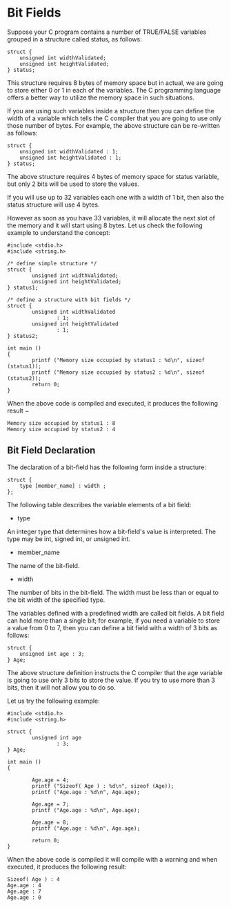 # Bit Fields

Suppose your C program contains a number of TRUE/FALSE variables grouped in a structure called status, as follows:

    struct {
        unsigned int widthValidated;
        unsigned int heightValidated;
    } status;

This structure requires 8 bytes of memory space but in actual, we are going to store either 0 or 1 in each of the 
variables. The C programming language offers a better way to utilize the memory space in such situations.

If you are using such variables inside a structure then you can define the width of a variable which tells the C 
compiler that you are going to use only those number of bytes. For example, the above structure can be re-written as 
follows:

    struct {
        unsigned int widthValidated : 1;
        unsigned int heightValidated : 1;
    } status;

The above structure requires 4 bytes of memory space for status variable, but only 2 bits will be used to store the 
values.

If you will use up to 32 variables each one with a width of 1 bit, then also the status structure will use 4 bytes. 

However as soon as you have 33 variables, it will allocate the next slot of the memory and it will start using 8 bytes. 
Let us check the following example to understand the concept:

```
#include <stdio.h>
#include <string.h>

/* define simple structure */
struct {
        unsigned int widthValidated;
        unsigned int heightValidated;
} status1;

/* define a structure with bit fields */
struct {
        unsigned int widthValidated
                : 1;
        unsigned int heightValidated
                : 1;
} status2;

int main ()
{
        printf ("Memory size occupied by status1 : %d\n", sizeof (status1));
        printf ("Memory size occupied by status2 : %d\n", sizeof (status2));
        return 0;
}
```

When the above code is compiled and executed, it produces the following result −

```
Memory size occupied by status1 : 8
Memory size occupied by status2 : 4
```

## Bit Field Declaration

The declaration of a bit-field has the following form inside a structure:

    struct {
        type [member_name] : width ;
    };

The following table describes the variable elements of a bit field:

- type
 
An integer type that determines how a bit-field's value is interpreted. The type may be int, signed int, or unsigned int.
- member_name

The name of the bit-field.

- width

The number of bits in the bit-field. The width must be less than or equal to the bit width of the specified type.

The variables defined with a predefined width are called bit fields. A bit field can hold more than a single bit; 
for example, if you need a variable to store a value from 0 to 7, then you can define a bit field with a width of 3 
bits as follows:

    struct {
        unsigned int age : 3;
    } Age;

The above structure definition instructs the C compiler that the age variable is going to use only 3 bits to store the 
value. If you try to use more than 3 bits, then it will not allow you to do so. 

Let us try the following example:

```
#include <stdio.h>
#include <string.h>

struct {
        unsigned int age
                : 3;
} Age;

int main ()
{

        Age.age = 4;
        printf ("Sizeof( Age ) : %d\n", sizeof (Age));
        printf ("Age.age : %d\n", Age.age);

        Age.age = 7;
        printf ("Age.age : %d\n", Age.age);

        Age.age = 8;
        printf ("Age.age : %d\n", Age.age);

        return 0;
}
```

When the above code is compiled it will compile with a warning and when executed, it produces the following result:

```
Sizeof( Age ) : 4
Age.age : 4
Age.age : 7
Age.age : 0
```